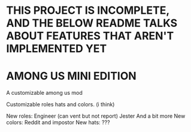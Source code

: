 # THIS PROJECT IS INCOMPLETE, AND THE BELOW README TALKS ABOUT FEATURES THAT AREN'T IMPLEMENTED YET



# AMONG US MINI EDITION
A customizable among us mod



Customizable roles hats and colors. (i think)

New roles:
Engineer (can vent but not report)
Jester
And a bit more
New colors:
Reddit and impostor
New hats:
???

